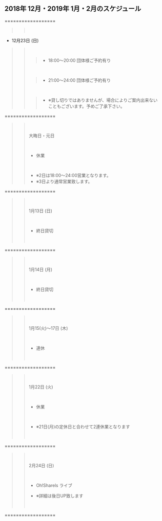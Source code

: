 ## 2018年 12月・2019年 1月・2月のスケジュール
 

 ==================
>> 
>> <br/>
>> 
- 12月23日 (日)
>> 
>> <br/>
>> 
>>> - 18:00〜20:00 団体様ご予約有り
>> 
>> <br/>
>>
>>> - 21:00〜24:00 団体様ご予約有り
>>
>> <br/>
>>
>>> - ※貸し切りではありませんが、場合によりご案内出来ないこともございます。予めご了承下さい。
>> 
>>

 ==================

>> 
>> <br/>
>> 
>> 大晦日・元日
>> 
>> <br/>
>> 
>> - 休業
>> 
>> <br/>
>>
>> - ※2日は18:00〜24:00営業となります。
>> - ※3日より通常営業致します。
>>
>>

 ==================

>> 
>> <br/>
>> 
>> 1月13日 (日)
>> 
>> <br/>
>> 
>> - 終日貸切
>> 
>> <br/>
>> 
>>
>>

 ==================

>> 
>> <br/>
>> 
>> 1月14日 (月)
>> 
>> <br/>
>> 
>> - 終日貸切
>> 
>> <br/>
>> 
>>
>>

 ==================

>> 
>> <br/>
>> 
>> 1月15(火)〜17日 (木)
>> 
>> <br/>
>> 
>> - 連休
>> 
>> <br/>
>> 
>>
>>

 ==================

>> 
>> <br/>
>> 
>> 1月22日 (火)
>> 
>> <br/>
>> 
>> - 休業
>> 
>> <br/>
>>
>> - ※21日(月)の定休日と合わせて2連休業となります
>>
>> <br/>

 ==================

>>
>> <br/>
>>
>> 2月24日 (日)
>>
>> <br/>
>>
>> - Oh!Sharels ライブ
>>
>> - ※詳細は後日UP致します
>> 
>> <br/>
>>

 ==================


